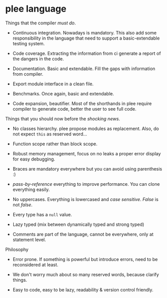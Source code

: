 # plee language

Things that the compiler *must do*.

* Continuous integration. Nowadays is mandatory. This also add some
responsibility in the language that need to support a basic-extendable
testing system.

* Code coverage. Extracting the information from ci generate a report of
the dangers in the code.

* Documentation. Basic and extendable. Fill the gaps with information
from compiler.

* Export module interface in a clean file.

* Benchmarks. Once again, basic and extendable.

* Code expansion, beautifier. Most of the shorthands in plee require compiler
to generate code, better the user to see full code.

Things that you should now before the *shocking news*.

* No classes hierarchy. plee propose modules as replacement.
Also, do not expect `this` as reserved word...

* Function scope rather than block scope.

* Robust memory management, focus on no leaks a proper error display
for easy debugging.

* Braces are mandatory everywhere but you can avoid using parenthesis :)

* *pass-by-reference* everything to improve performance. You can clone
everything easily.

* No uppercases. Everything is lowercased and *case sensitive*.
*False* is not *false*.

* Every type has a `null` value.

* Lazy typed (mix between dynamically typed and strong typed)

* Comments are part of the language, cannot be everywhere,
only at statement level.


Philosophy

* Error prone. If something is powerful but introduce errors,
need to be reconsidered at least.

* We don't worry much about so many reserved words, because clarify things.

* Easy to code, easy to be lazy, readability & version control friendly.
